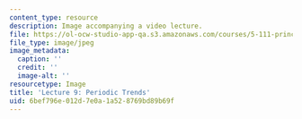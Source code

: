 ```yaml
---
content_type: resource
description: Image accompanying a video lecture.
file: https://ol-ocw-studio-app-qa.s3.amazonaws.com/courses/5-111-principles-of-chemical-science-fall-2008/6bef796e012d7e0a1a528769bd89b69f_9.jpg
file_type: image/jpeg
image_metadata:
  caption: ''
  credit: ''
  image-alt: ''
resourcetype: Image
title: 'Lecture 9: Periodic Trends'
uid: 6bef796e-012d-7e0a-1a52-8769bd89b69f
---
```

